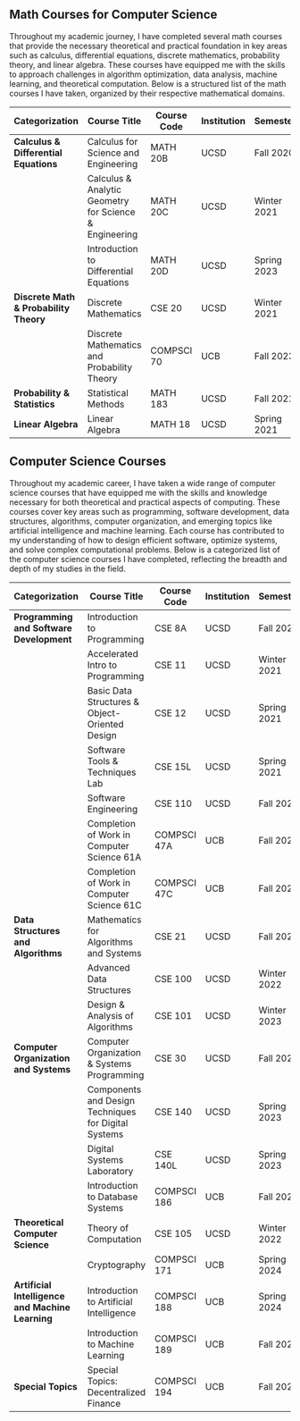 ## Math Courses for Computer Science

Throughout my academic journey, I have completed several math courses that provide the necessary theoretical and practical foundation in key areas such as calculus, differential equations, discrete mathematics, probability theory, and linear algebra. These courses have equipped me with the skills to approach challenges in algorithm optimization, data analysis, machine learning, and theoretical computation. Below is a structured list of the math courses I have taken, organized by their respective mathematical domains.

| Categorization                       | Course Title                                                     | Course Code | Institution | Semester    |
|--------------------------------------|-------------------------------------------------------------------|-------------|-------------|-------------|
| **Calculus & Differential Equations**| Calculus for Science and Engineering                              | MATH 20B    | UCSD        | Fall 2020   |
|                                      | Calculus & Analytic Geometry for Science & Engineering             | MATH 20C    | UCSD        | Winter 2021 |
|                                      | Introduction to Differential Equations                            | MATH 20D    | UCSD        | Spring 2023 |
| **Discrete Math & Probability Theory**| Discrete Mathematics                                              | CSE 20      | UCSD        | Winter 2021 |
|                                      | Discrete Mathematics and Probability Theory                       | COMPSCI 70  | UCB         | Fall 2023   |
| **Probability & Statistics**         | Statistical Methods                                               | MATH 183    | UCSD        | Fall 2021   |
| **Linear Algebra**                   | Linear Algebra                                                    | MATH 18     | UCSD        | Spring 2021 |


## Computer Science Courses

Throughout my academic career, I have taken a wide range of computer science courses that have equipped me with the skills and knowledge necessary for both theoretical and practical aspects of computing. These courses cover key areas such as programming, software development, data structures, algorithms, computer organization, and emerging topics like artificial intelligence and machine learning. Each course has contributed to my understanding of how to design efficient software, optimize systems, and solve complex computational problems. Below is a categorized list of the computer science courses I have completed, reflecting the breadth and depth of my studies in the field.

| Categorization                            | Course Title                                                           | Course Code   | Institution | Semester            |
|-------------------------------------------|------------------------------------------------------------------------|---------------|-------------|---------------------|
| **Programming and Software Development**  | Introduction to Programming                                            | CSE 8A        | UCSD        | Fall 2020           |
|                                           | Accelerated Intro to Programming                                       | CSE 11        | UCSD        | Winter 2021         |
|                                           | Basic Data Structures & Object-Oriented Design                         | CSE 12        | UCSD        | Spring 2021         |
|                                           | Software Tools & Techniques Lab                                        | CSE 15L       | UCSD        | Spring 2021         |
|                                           | Software Engineering                                                   | CSE 110       | UCSD        | Fall 2022           |
|                                           | Completion of Work in Computer Science 61A                             | COMPSCI 47A   | UCB         | Fall 2023           |
|                                           | Completion of Work in Computer Science 61C                             | COMPSCI 47C   | UCB         | Fall 2023           |
| **Data Structures and Algorithms**        | Mathematics for Algorithms and Systems                                 | CSE 21        | UCSD        | Fall 2021           |
|                                           | Advanced Data Structures                                               | CSE 100       | UCSD        | Winter 2022         |
|                                           | Design & Analysis of Algorithms                                        | CSE 101       | UCSD        | Winter 2023         |
| **Computer Organization and Systems**     | Computer Organization & Systems Programming                            | CSE 30        | UCSD        | Fall 2021           |
|                                           | Components and Design Techniques for Digital Systems                   | CSE 140       | UCSD        | Spring 2023         |
|                                           | Digital Systems Laboratory                                             | CSE 140L      | UCSD        | Spring 2023         |
|                                           | Introduction to Database Systems                                       | COMPSCI 186   | UCB         | Fall 2023           |
| **Theoretical Computer Science**          | Theory of Computation                                                  | CSE 105       | UCSD        | Winter 2022         |
|                                           | Cryptography                                                           | COMPSCI 171   | UCB         | Spring 2024         |
| **Artificial Intelligence and Machine Learning** | Introduction to Artificial Intelligence                              | COMPSCI 188   | UCB         | Spring 2024         |
|                                           | Introduction to Machine Learning                                       | COMPSCI 189   | UCB         | Fall 2024           |
| **Special Topics**                        | Special Topics: Decentralized Finance                                  | COMPSCI 194   | UCB         | Fall 2024           |

